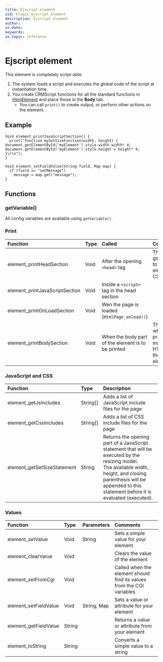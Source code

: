 ```yaml
---
title: Ejscript element
uid: blogic_ejscript_element
description: Ejscript element
author:
so.date:
keywords:
so.topic: reference
---
```


# Ejscript element

This element is completely script-able.

1. The system loads a script and executes the global code of the script at instantiation time.
2. You create CRMScript functions for all the standard functions in [HtmlElement][1] and place those in the **Body** tab.
    * You can call `print()` to create output, or perform other actions on the element.

## Example

```crmscript
Void element_printJavaScriptSection() {
  print("function mySetSizeFunction(width, height) { document.getElementById('myElement').style.width width* 4; document.getElementById('myElement').style.height = height* 4; }\r\n");
}
```

```crmscript
Void element_setFieldValue(String field, Map map) {
  if (field == "setMessage")
    message = map.get("message");
}
```

## Functions

### getVariable()

All config variables are available using `getVariable()`.

### Print

| Function                       | Type | Called                                             | Comments                                               |
|:-------------------------------|:-----|:---------------------------------------------------|:-------------------------------------------------------|
| element_printHeadSection       | Void | After the opening `<head>` tag                     | This is a good place to print embedded CSS code        |
| element_printJavaScriptSection | Void | Inside a `<script>` tag in the head section        |                                                        |
| element_printOnLoadSection     | Void | Wen the page is loaded (`HtmlPage_onload()`)       |                                                        |
| element_printBodySection       | Void | When the body part of the element is to be printed | This is where you print your main HTML for the element |

### JavaScript and CSS

| Function                    | Type     | Description                                          |
|:----------------------------|:---------|:-----------------------------------------------------|
| element_getJsIncludes       | String[] | Adds a list of JavaScript include files for the page |
| element_getCssIncludes      | String[] | Adds a list of CSS include files for the page        |
| element_getSetSizeStatement | String   | Returns the opening part of a JavaScript statement that will be executed by the resizing model.<br>The available width, height, and closing parenthesis will be appended to this statement before it is evaluated (executed). |

### Values

| Function                       | Type   | Parameters  | Comments                                       |
|:-------------------------------|:-------|:------------|:-----------------------------------------------|
| element_setValue               | Void   | String      | Sets a simple value for your element           |
| element_clearValue             | Void   |             | Clears the value of the element                |
| element_setFromCgi             | Void   |             | Called when the element should find its values from the CGI variables |
| element_setFieldValue          | Void   | String, Map | Sets a value or attribute for your element     |
| element_getFieldValue          | String |             | Returns a value or attribute from your element |
| element_toString               | String |             | Converts a simple value to a string            |

<!-- Referenced links -->
[1]: https://github.com/superofficedocs/crmscript/blob/maion/docs/classes/htmlelement/htmlelement.md
